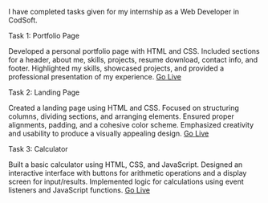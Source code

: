 I have completed tasks given for my internship as a Web Developer in CodSoft.


Task 1: Portfolio Page

Developed a personal portfolio page with HTML and CSS. Included sections for a header, about me, skills, projects, resume download, contact info, and footer. Highlighted my skills, showcased projects, and provided a professional presentation of my experience.
<a href="https://ubedullah-ubed-7296.github.io/CODSOFT/1. Portfolio" target="_blank">Go Live</a>

Task 2: Landing Page

Created a landing page using HTML and CSS. Focused on structuring columns, dividing sections, and arranging elements. Ensured proper alignments, padding, and a cohesive color scheme. Emphasized creativity and usability to produce a visually appealing design.
<a href="https://ubedullah-ubed-7296.github.io/CODSOFT/2. Landing Page" target="_blank">Go Live</a>

Task 3: Calculator

Built a basic calculator using HTML, CSS, and JavaScript. Designed an interactive interface with buttons for arithmetic operations and a display screen for input/results. Implemented logic for calculations using event listeners and JavaScript functions.
<a href="https://ubedullah-ubed-7296.github.io/CODSOFT/3. Calculator" target="_blank">Go Live</a>
